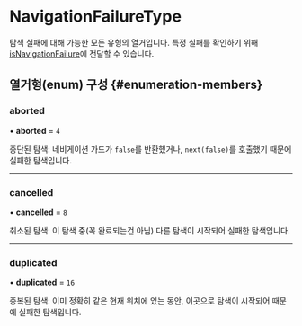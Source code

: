 # NavigationFailureType

탐색 실패에 대해 가능한 모든 유형의 열거입니다.
특정 실패를 확인하기 위해 [isNavigationFailure](../functions/isNavigationFailure.md)에 전달할 수 있습니다.

## 열거형(enum) 구성 {#enumeration-members}

### aborted

• **aborted** = ``4``

중단된 탐색: 네비게이션 가드가 `false`를 반환했거나,
`next(false)`를 호출했기 때문에 실패한 탐색입니다.

___

### cancelled

• **cancelled** = ``8``

취소된 탐색:
이 탐색 중(꼭 완료되는건 아님) 다른 탐색이 시작되어 실패한 탐색입니다.

___

### duplicated

• **duplicated** = ``16``

중복된 탐색:
이미 정확히 같은 현재 위치에 있는 동안,
이곳으로 탐색이 시작되어 때문에 실패한 탐색입니다.
